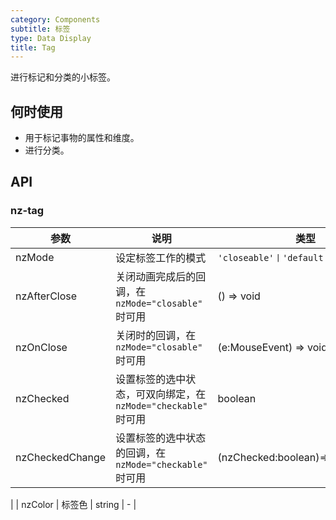 ```yaml
---
category: Components
subtitle: 标签
type: Data Display
title: Tag
---
```


进行标记和分类的小标签。

## 何时使用

- 用于标记事物的属性和维度。
- 进行分类。

## API

### nz-tag

| 参数 | 说明 | 类型 | 默认值 |
| --- | --- | --- | --- |
| nzMode | 设定标签工作的模式 | `'closeable'丨'default'丨'checkable'` | `default` |
| nzAfterClose | 关闭动画完成后的回调，在 `nzMode="closable"` 时可用 | () => void | - |
| nzOnClose | 关闭时的回调，在 `nzMode="closable"` 时可用 | (e:MouseEvent) => void | - |
| nzChecked | 设置标签的选中状态，可双向绑定，在 `nzMode="checkable"` 时可用 | boolean | false |
| nzCheckedChange | 设置标签的选中状态的回调，在 `nzMode="checkable"` 时可用 | (nzChecked:boolean)=>{} | -
 |
| nzColor | 标签色 | string | - |